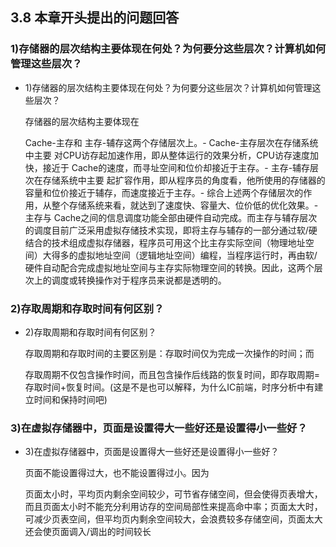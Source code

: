 ## 3.8 本章开头提出的问题回答

### 1)存储器的层次结构主要体现在何处？为何要分这些层次？计算机如何管理这些层次？

*   1)存储器的层次结构主要体现在何处？为何要分这些层次？计算机如何管理这些层次？
    
    存储器的层次结构主要体现在
    
    Cache-主存和 主存-辅存这两个存储层次上。-
    Cache-主存层次在存储系统中主要 对CPU访存起加速作用，即从整体运行的效果分析，CPU访存速度加快，接近于 Cache的速度，而寻址空间和位价却接近于主存。-
    主存-辅存层次在存储系统中主要 起扩容作用，即从程序员的角度看，他所使用的存储器的容量和位价接近于辅存，而速度接近于主存。-
    综合上述两个存储层次的作用，从整个存储系统来看，就达到了速度快、容量大、位价低的优化效果。-
    主存与 Cache之间的信息调度功能全部由硬件自动完成。而主存与辅存层次的调度目前广泛采用虚拟存储技术实现，即将主存与辅存的一部分通过软/硬结合的技术组成虚拟存储器，程序员可用这个比主存实际空间（物理地址空间）大得多的虚拟地址空间（逻辑地址空间）编程，当程序运行时，再由软/硬件自动配合完成虚拟地址空间与主存实际物理空间的转换。因此，这两个层次上的调度或转换操作对于程序员来说都是透明的。

### 2)存取周期和存取时间有何区别？

*   2)存取周期和存取时间有何区别？
    
    存取周期和存取时间的主要区别是：存取时间仅为完成一次操作的时间；而
    
    存取周期不仅包含操作时间，而且包含操作后线路的恢复时间，即存取周期=存取时间+恢复时间。(这是不是也可以解释，为什么IC前端，时序分析中有建立时间和保持时间吧)

### 3)在虚拟存储器中，页面是设置得大一些好还是设置得小一些好？

*   3)在虚拟存储器中，页面是设置得大一些好还是设置得小一些好？
    
    页面不能设置得过大，也不能设置得过小。因为
    
    页面太小时，平均页内剩余空间较少，可节省存储空间，但会使得页表增大，而且页面太小时不能充分利用访存的空间局部性来提高命中率；页面太大时，可减少页表空间，但平均页内剩余空间较大，会浪费较多存储空间，页面太大还会使页面调入/调出的时间较长